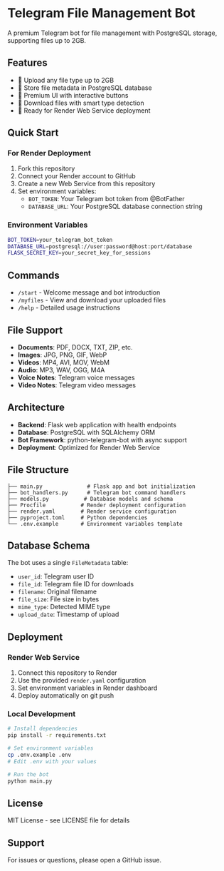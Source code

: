 # Telegram File Management Bot

A premium Telegram bot for file management with PostgreSQL storage, supporting files up to 2GB.

## Features

- 📁 Upload any file type up to 2GB
- 💾 Store file metadata in PostgreSQL database
- 📱 Premium UI with interactive buttons
- 🔄 Download files with smart type detection
- 🚀 Ready for Render Web Service deployment

## Quick Start

### For Render Deployment

1. Fork this repository
2. Connect your Render account to GitHub
3. Create a new Web Service from this repository
4. Set environment variables:
   - `BOT_TOKEN`: Your Telegram bot token from @BotFather
   - `DATABASE_URL`: Your PostgreSQL database connection string

### Environment Variables

```bash
BOT_TOKEN=your_telegram_bot_token
DATABASE_URL=postgresql://user:password@host:port/database
FLASK_SECRET_KEY=your_secret_key_for_sessions
```

## Commands

- `/start` - Welcome message and bot introduction
- `/myfiles` - View and download your uploaded files
- `/help` - Detailed usage instructions

## File Support

- **Documents**: PDF, DOCX, TXT, ZIP, etc.
- **Images**: JPG, PNG, GIF, WebP
- **Videos**: MP4, AVI, MOV, WebM
- **Audio**: MP3, WAV, OGG, M4A
- **Voice Notes**: Telegram voice messages
- **Video Notes**: Telegram video messages

## Architecture

- **Backend**: Flask web application with health endpoints
- **Database**: PostgreSQL with SQLAlchemy ORM
- **Bot Framework**: python-telegram-bot with async support
- **Deployment**: Optimized for Render Web Service

## File Structure

```
├── main.py              # Flask app and bot initialization
├── bot_handlers.py      # Telegram bot command handlers
├── models.py           # Database models and schema
├── Procfile           # Render deployment configuration
├── render.yaml        # Render service configuration
├── pyproject.toml     # Python dependencies
└── .env.example       # Environment variables template
```

## Database Schema

The bot uses a single `FileMetadata` table:

- `user_id`: Telegram user ID
- `file_id`: Telegram file ID for downloads
- `filename`: Original filename
- `file_size`: File size in bytes
- `mime_type`: Detected MIME type
- `upload_date`: Timestamp of upload

## Deployment

### Render Web Service

1. Connect this repository to Render
2. Use the provided `render.yaml` configuration
3. Set environment variables in Render dashboard
4. Deploy automatically on git push

### Local Development

```bash
# Install dependencies
pip install -r requirements.txt

# Set environment variables
cp .env.example .env
# Edit .env with your values

# Run the bot
python main.py
```

## License

MIT License - see LICENSE file for details

## Support

For issues or questions, please open a GitHub issue.